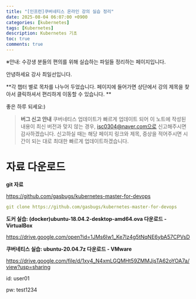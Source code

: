 ```yaml
---
title: "[인프런]쿠버네티스 온라인 강의 실습 정리"
date: 2025-08-04 06:07:00 +0900
categories: [kubernetes]
tags: [Kubernetes]
description: Kubernetes 기초
toc: true
comments: true
---
```


※안내: 수강생 분들의 편의를 위해 실습하는 파일들 정리하는 페이지입니다.

안녕하세요 강사 최일선입니다.

**각 챕터 별로 목차를 나누어 두었습니다. 페이지에 들어가면 상단에서 강의 제목을 찾아서 클릭하셔서 편리하게 이동할 수 있습니다. **

좋은 하루 되세요:)

> **버그 신고 안내**
쿠버네티스 업데이트가 빠르게 업데이트 되어 이 노트에 작성된 내용이 최신 버전과 맞지 않는 경우, isc0304@naver.com으로 신고해주시면 감사하겠습니다. 신고하실 때는 해당 페이지 링크와 제목, 증상을 적어주시면 시간이 되는 대로 최대한 빠르게 업데이트하겠습니다.

# 자료 다운로드

**git 자료**

https://github.com/gasbugs/kubernetes-master-for-devops

```yaml
git clone https://github.com/gasbugs/kubernetes-master-for-devops
```

**도커 실습: (docker)ubuntu-18.04.2-desktop-amd64.ova 다운로드 - VirtualBox**

https://drive.google.com/open?id=1JMs6Iw1_Ke7lz4g5tNqNE6ybA57CPVsD

**쿠버네티스 실습: ubuntu-20.04.7z 다운로드 - VMware**

https://drive.google.com/file/d/1xy4_N4xmLGQMHt59ZMMJjsTA62oYOA7a/view?usp=sharing

id: user01

pw: test1234


